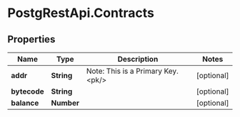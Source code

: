 # PostgRestApi.Contracts

## Properties
Name | Type | Description | Notes
------------ | ------------- | ------------- | -------------
**addr** | **String** | Note: This is a Primary Key.&lt;pk/&gt; | [optional] 
**bytecode** | **String** |  | [optional] 
**balance** | **Number** |  | [optional] 


